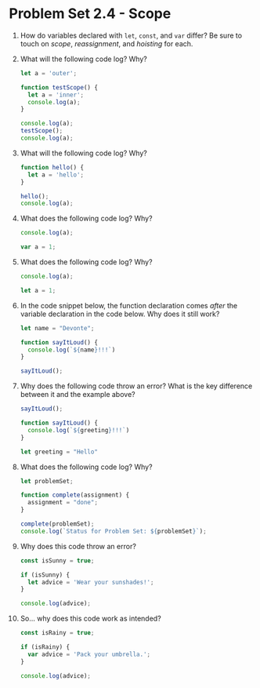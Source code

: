 # Problem Set 2.4 - Scope

1. How do variables declared with `let`, `const`, and `var` differ? Be sure to touch on _scope_, _reassignment_, and _hoisting_ for each.

2. What will the following code log? Why?
    ```javascript
    let a = 'outer';

    function testScope() {
      let a = 'inner';
      console.log(a);
    }

    console.log(a);
    testScope();
    console.log(a);
    ```

3. What will the following code log? Why?
    ```javascript
    function hello() {
      let a = 'hello';
    }

    hello();
    console.log(a);
    ```

4. What does the following code log? Why?
    ```javascript
    console.log(a);

    var a = 1;
    ```
  
5. What does the following code log? Why?
    ```javascript
    console.log(a);

    let a = 1;
    ```

6. In the code snippet below, the function declaration comes _after_ the variable declaration in the code below. Why does it still work?
    ```javascript
    let name = "Devonte";

    function sayItLoud() {
      console.log(`${name}!!!`)
    }

    sayItLoud();
    ```
7. Why does the following code throw an error? What is the key difference between it and the example above?
    ```javascript
    sayItLoud();

    function sayItLoud() {
      console.log(`${greeting}!!!`)
    }

    let greeting = "Hello"
    ```

8. What does the following code log? Why?
    ```javascript
    let problemSet;

    function complete(assignment) {
      assignment = "done";
    }

    complete(problemSet);
    console.log(`Status for Problem Set: ${problemSet}`);
    ```

9. Why does this code throw an error? 
    ```javascript
    const isSunny = true;

    if (isSunny) {
      let advice = 'Wear your sunshades!';
    }

    console.log(advice);
    ```


10. So... why does this code work as intended?
    ```javascript
    const isRainy = true;

    if (isRainy) {
      var advice = 'Pack your umbrella.';
    }

    console.log(advice);
    ```
